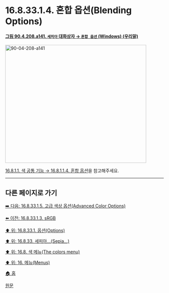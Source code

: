 # 16.8.33.1.4. 혼합 옵션(Blending Options)

<a id="90-04-208-a141"></a>

#### [그림 90.4.208.a141. `세피아` 대화상자 → `혼합 옵션` (Windows) (우리말)](./90-04-0208-sepia.md#90-04-208-a141)
<img width="448" height="375" alt="90-04-208-a141" src="https://github.com/user-attachments/assets/fbd7ccfd-65aa-4bde-8007-86982e51cf3c" />

[16.8.1.1. 색 공통 기능 → 16.8.1.1.4. 혼합 옵션](./16-08-01-01-04-blending_options.md)을 참고해주세요.

***

## 다른 페이지로 가기

[➡️ 다음: 16.8.33.1.5. 고급 색상 옵션(Advanced Color Options)](./16-08-33-01-05-advanced_color_options.md)

[⬅️ 이전: 16.8.33.1.3. sRGB](./16-08-33-01-03-srgb.md)

[⬆️ 위: 16.8.33.1. 옵션(Options)](./16-08-33-01-00-options.md)

[⬆️ 위: 16.8.33. 세피아…(Sepia…)](./16-08-33-00-sepia.md)

[⬆️ 위: 16.8. 색 메뉴(The colors menu)](./16-08-00-the-colors-menu.md)

[⬆️ 위: 16. 메뉴(Menus)](./16-00-menus.md)

[🏠 홈](./00-home.md)

[원문](https://docs.gimp.org/2.10/ko/gimp-filter-sepia.html#idm32887)